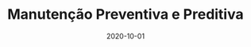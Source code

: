 ---
layout: inner
position: left
title: 'Manutenção Preventiva e Preditiva'
date: 2020-10-01
categories: development IoT engineering
tags: IoT Predictive Maintenance
featured_image: '/img/projects/preventive-maintenance-1130x864-2x.png'
project_link: '#'
button_text: 'Learn More about Preventive Maintenance'
button_icon: 'wrench'
lead_text: 'Developing a smart maintenance solution using IoT technologies for predictive and preventive maintenance in industrial settings.'
---